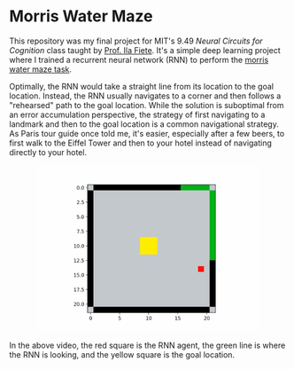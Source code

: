 # Morris Water Maze
This repository was my final project for MIT's 9.49 _Neural Circuits for Cognition_ class taught by [Prof. Ila Fiete](https://en.wikipedia.org/wiki/Ila_Fiete). It's a simple deep learning project where I trained a recurrent neural network (RNN) to perform the [morris water maze task](https://en.wikipedia.org/wiki/Morris_water_navigation_task). 

Optimally, the RNN would take a straight line from its location to the goal location. Instead, the RNN usually navigates to a corner and then follows a "rehearsed" path to the goal location. While the solution is suboptimal from an error accumulation perspective, the strategy of first navigating to a landmark and then to the goal location is a common navigational strategy. As Paris tour guide once told me, it's easier, especially after a few beers, to first walk to the Eiffel Tower and then to your hotel instead of navigating directly to your hotel.

<div align="center">
<img src="https://github.com/keith-murray/morris-water-maze/blob/main/results/simulated_tests_6942069.gif" alt="morris_water_maze" width="400"></img>
</div>

In the above video, the red square is the RNN agent, the green line is where the RNN is looking, and the yellow square is the goal location.
